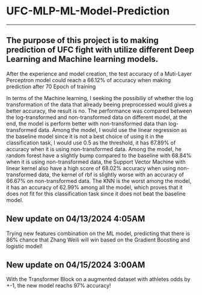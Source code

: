 # UFC-MLP-ML-Model-Prediction
---
## The purpose of this project is to making prediction of UFC fight with utilize different Deep Learning and Machine learning models.


After the experience and model creation, the test accuracy of a Muti-Layer Perceptron model could reach a 66.12% of accuracy when making prediction after 70 Epoch of training


In terms of the Machine learning, I seeking the possibiliy of whether the log transformation of the data that already beeing preprocessed would gives a better accuracy, the result is no. The performance was compared between the log-transformed and non-transformed data on different model, at the end, the model is perform better with non-transformed data  than log-transformed data. Among the model, I would use the linear regression as the baseline model since it is not a best choice of using it in the classification task, I would use 0.5 as the threshold, it has 67.89% of accuracy when it is using non-transformed data. Among the model, he random forest have a slightly bump compared to the baseline with 68.84% when it is using non-transformed data, the Support Vector Machine with linear kernel also have a high score of 68.02% accuracy when using non-transformed data, the kernel of rbf is slightly worse with an accuracy of 66.67% on non-transformed data. The KNN is the worst among the model, it has an accuracy of 62.99% among all the model, which proves that it does not fit for this classification task since it does not beat the baseline model.


## New update on 04/13/2024 4:05AM
Trying new features combination on the ML model, predicting that there is 86% chance that Zhang Weili will win based on the Gradient Boosting and logistic model!


## New update on 04/15/2024 3:00AM
With the Transformer Block on a augmented dataset with athletes odds by +-1, the new model reachs 97% accuracy!